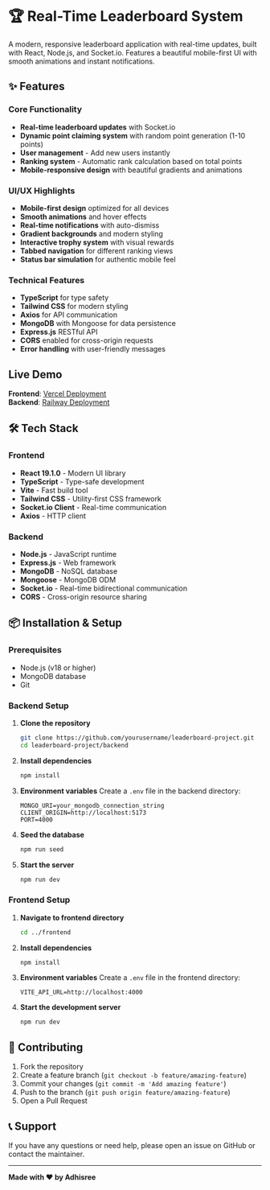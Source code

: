 # 🏆 Real-Time Leaderboard System

A modern, responsive leaderboard application with real-time updates, built with React, Node.js, and Socket.io. Features a beautiful mobile-first UI with smooth animations and instant notifications.


## ✨ Features

###  Core Functionality
- **Real-time leaderboard updates** with Socket.io
- **Dynamic point claiming system** with random point generation (1-10 points)
- **User management** - Add new users instantly
- **Ranking system** - Automatic rank calculation based on total points
- **Mobile-responsive design** with beautiful gradients and animations

###  UI/UX Highlights
- **Mobile-first design** optimized for all devices
- **Smooth animations** and hover effects
- **Real-time notifications** with auto-dismiss
- **Gradient backgrounds** and modern styling
- **Interactive trophy system** with visual rewards
- **Tabbed navigation** for different ranking views
- **Status bar simulation** for authentic mobile feel

###  Technical Features
- **TypeScript** for type safety
- **Tailwind CSS** for modern styling
- **Axios** for API communication
- **MongoDB** with Mongoose for data persistence
- **Express.js** RESTful API
- **CORS** enabled for cross-origin requests
- **Error handling** with user-friendly messages

##  Live Demo

**Frontend**: [Vercel Deployment](https://leaderboard-4raw.vercel.app/)  
**Backend**: [Railway Deployment](https://railway.com/project/17330635-d18c-4efa-b404-ab8177c5480d?environmentId=09352fa0-c349-4ace-a94a-1704baeb6ecc)


## 🛠️ Tech Stack

### Frontend
- **React 19.1.0** - Modern UI library
- **TypeScript** - Type-safe development
- **Vite** - Fast build tool
- **Tailwind CSS** - Utility-first CSS framework
- **Socket.io Client** - Real-time communication
- **Axios** - HTTP client

### Backend
- **Node.js** - JavaScript runtime
- **Express.js** - Web framework
- **MongoDB** - NoSQL database
- **Mongoose** - MongoDB ODM
- **Socket.io** - Real-time bidirectional communication
- **CORS** - Cross-origin resource sharing

## 📦 Installation & Setup

### Prerequisites
- Node.js (v18 or higher)
- MongoDB database
- Git

### Backend Setup

1. **Clone the repository**
   ```bash
   git clone https://github.com/yourusername/leaderboard-project.git
   cd leaderboard-project/backend
   ```

2. **Install dependencies**
   ```bash
   npm install
   ```

3. **Environment variables**
   Create a `.env` file in the backend directory:
   ```env
   MONGO_URI=your_mongodb_connection_string
   CLIENT_ORIGIN=http://localhost:5173
   PORT=4000
   ```

4. **Seed the database**
   ```bash
   npm run seed
   ```

5. **Start the server**
   ```bash
   npm run dev
   ```

### Frontend Setup

1. **Navigate to frontend directory**
   ```bash
   cd ../frontend
   ```

2. **Install dependencies**
   ```bash
   npm install
   ```

3. **Environment variables**
   Create a `.env` file in the frontend directory:
   ```env
   VITE_API_URL=http://localhost:4000
   ```

4. **Start the development server**
   ```bash
   npm run dev
   ```


## 🤝 Contributing

1. Fork the repository
2. Create a feature branch (`git checkout -b feature/amazing-feature`)
3. Commit your changes (`git commit -m 'Add amazing feature'`)
4. Push to the branch (`git push origin feature/amazing-feature`)
5. Open a Pull Request

## 📞 Support

If you have any questions or need help, please open an issue on GitHub or contact the maintainer.

---

**Made with ❤️ by Adhisree**

